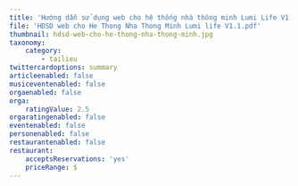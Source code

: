 ```yaml
---
title: 'Hướng dẫn sử dụng web cho hệ thống nhà thông minh Lumi Life V1.1'
file: 'HDSD web cho He Thong Nha Thong Minh Lumi life V1.1.pdf'
thumbnail: hdsd-web-cho-he-thong-nha-thong-minh.jpg
taxonomy:
    category:
        - tailieu
twittercardoptions: summary
articleenabled: false
musiceventenabled: false
orgaenabled: false
orga:
    ratingValue: 2.5
orgaratingenabled: false
eventenabled: false
personenabled: false
restaurantenabled: false
restaurant:
    acceptsReservations: 'yes'
    priceRange: $
---
```


